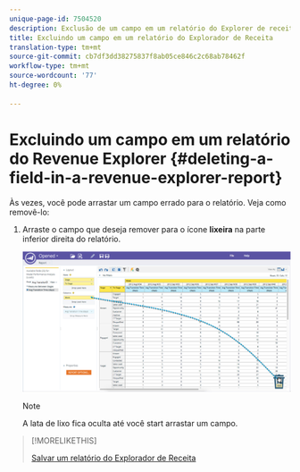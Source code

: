 ```yaml
---
unique-page-id: 7504520
description: Exclusão de um campo em um relatório do Explorer de receita - Documentos do marketing - Documentação do produto
title: Excluindo um campo em um relatório do Explorador de Receita
translation-type: tm+mt
source-git-commit: cb7df3dd38275837f8ab05ce846c2c68ab78462f
workflow-type: tm+mt
source-wordcount: '77'
ht-degree: 0%

---
```



# Excluindo um campo em um relatório do Revenue Explorer {#deleting-a-field-in-a-revenue-explorer-report}

Às vezes, você pode arrastar um campo errado para o relatório. Veja como removê-lo:

1. Arraste o campo que deseja remover para o ícone **lixeira** na parte inferior direita do relatório.

   ![](assets/image2015-3-24-16-3a40-3a13.png)

   >[!NOTE]
   >
   >A lata de lixo fica oculta até você start arrastar um campo.

>[!MORELIKETHIS]
>
>[Salvar um relatório do Explorador de Receita](/help/marketo/product-docs/reporting/revenue-cycle-analytics/revenue-explorer/saving-a-revenue-explorer-report.md)
